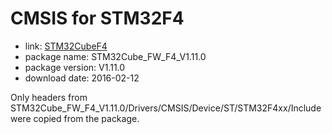 CMSIS for STM32F4
=================

- link: [STM32CubeF4](http://www.st.com/stm32cubef4-pr)
- package name: STM32Cube_FW_F4_V1.11.0
- package version: V1.11.0
- download date: 2016-02-12

Only headers from STM32Cube_FW_F4_V1.11.0/Drivers/CMSIS/Device/ST/STM32F4xx/Include were copied from the package.
